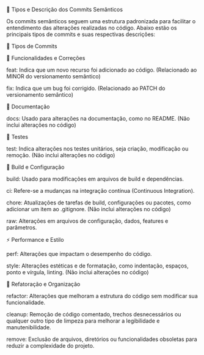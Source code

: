📌 Tipos e Descrição dos Commits Semânticos

Os commits semânticos seguem uma estrutura padronizada para facilitar o entendimento das alterações realizadas no código. Abaixo estão os principais tipos de commits e suas respectivas descrições:

🚀 Tipos de Commits

🎯 Funcionalidades e Correções

feat: Indica que um novo recurso foi adicionado ao código. (Relacionado ao MINOR do versionamento semântico)

fix: Indica que um bug foi corrigido. (Relacionado ao PATCH do versionamento semântico)

📖 Documentação

docs: Usado para alterações na documentação, como no README. (Não inclui alterações no código)

🧪 Testes

test: Indica alterações nos testes unitários, seja criação, modificação ou remoção. (Não inclui alterações no código)

🔧 Build e Configuração

build: Usado para modificações em arquivos de build e dependências.

ci: Refere-se a mudanças na integração contínua (Continuous Integration).

chore: Atualizações de tarefas de build, configurações ou pacotes, como adicionar um item ao .gitignore. (Não inclui alterações no código)

raw: Alterações em arquivos de configuração, dados, features e parâmetros.

⚡ Performance e Estilo

perf: Alterações que impactam o desempenho do código.

style: Alterações estéticas e de formatação, como indentação, espaços, ponto e vírgula, linting. (Não inclui alterações no código)

🔄 Refatoração e Organização

refactor: Alterações que melhoram a estrutura do código sem modificar sua funcionalidade.

cleanup: Remoção de código comentado, trechos desnecessários ou qualquer outro tipo de limpeza para melhorar a legibilidade e manutenibilidade.

remove: Exclusão de arquivos, diretórios ou funcionalidades obsoletas para reduzir a complexidade do projeto.
